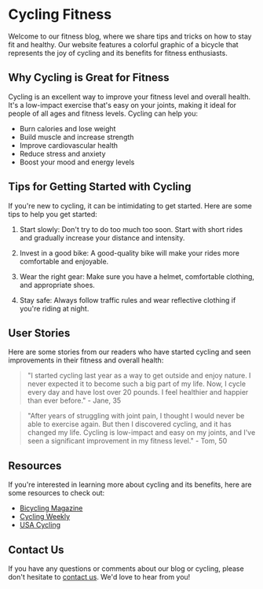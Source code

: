 <!--font:Raleway-->

# Cycling Fitness

Welcome to our fitness blog, where we share tips and tricks on how to stay fit and healthy. Our website features a colorful graphic of a bicycle that represents the joy of cycling and its benefits for fitness enthusiasts.

## Why Cycling is Great for Fitness

Cycling is an excellent way to improve your fitness level and overall health. It's a low-impact exercise that's easy on your joints, making it ideal for people of all ages and fitness levels. Cycling can help you:

- Burn calories and lose weight
- Build muscle and increase strength
- Improve cardiovascular health
- Reduce stress and anxiety
- Boost your mood and energy levels

## Tips for Getting Started with Cycling

If you're new to cycling, it can be intimidating to get started. Here are some tips to help you get started:

1. Start slowly: Don't try to do too much too soon. Start with short rides and gradually increase your distance and intensity.

2. Invest in a good bike: A good-quality bike will make your rides more comfortable and enjoyable.

3. Wear the right gear: Make sure you have a helmet, comfortable clothing, and appropriate shoes.

4. Stay safe: Always follow traffic rules and wear reflective clothing if you're riding at night.

## User Stories

Here are some stories from our readers who have started cycling and seen improvements in their fitness and overall health:

> "I started cycling last year as a way to get outside and enjoy nature. I never expected it to become such a big part of my life. Now, I cycle every day and have lost over 20 pounds. I feel healthier and happier than ever before." - Jane, 35

> "After years of struggling with joint pain, I thought I would never be able to exercise again. But then I discovered cycling, and it has changed my life. Cycling is low-impact and easy on my joints, and I've seen a significant improvement in my fitness level." - Tom, 50

## Resources

If you're interested in learning more about cycling and its benefits, here are some resources to check out:

- [Bicycling Magazine](#)
- [Cycling Weekly](#)
- [USA Cycling](#)

## Contact Us

If you have any questions or comments about our blog or cycling, please don't hesitate to [contact us](#). We'd love to hear from you!

<!--

Write me content for website with wallpaper which alt text is:

"A colorful graphic of a bicycle for a cycling or fitness blog"

The name/title of the page should not be 1:1 copy of the alt text but rather a real content of the website which is using this wallpaper.

- Use markdown format 
- Start with heading
- Heading should be short and concise
- The content should look like a real website 
- The website should not be about the wallpaper, wallpaper is just a related background
- Heading should be contain work "wallpaper" or "background"
- Include real sections like references, contact, user stories, etc. use things relevant to the page purpose.
- Feel free to use structure like headings, bullets, numbering, blockquotes, paragraphs, horizontal lines, etc.
- You can use formatting like bold or _italic_
- You can include UTF-8 emojis
- Links should be only #hash anchors (and you can refer to the document itself)
- Do not include images


---


# Colorful Cycling Wallpaper for Fitness Enthusiasts

Welcome to our fitness blog, where we share tips and tricks on how to stay fit and healthy. Our colorful cycling wallpaper is the perfect background for anyone who loves cycling or wants to get into it. The graphic of a bicycle on the wallpaper is a great reminder of the benefits of cycling, including improving cardiovascular health, building muscle, and burning calories.

## Why Cycling is Great for Fitness

Cycling is an excellent way to improve your fitness level and overall health. It's a low-impact exercise that's easy on your joints, making it ideal for people of all ages and fitness levels. Cycling can help you:

- Burn calories and lose weight
- Build muscle and increase strength
- Improve cardiovascular health
- Reduce stress and anxiety
- Boost your mood and energy levels

## Tips for Getting Started with Cycling

If you're new to cycling, it can be intimidating to get started. Here are some tips to help you get started:

1. Start slowly: Don't try to do too much too soon. Start with short rides and gradually increase your distance and intensity.

2. Invest in a good bike: A good-quality bike will make your rides more comfortable and enjoyable.

3. Wear the right gear: Make sure you have a helmet, comfortable clothing, and appropriate shoes.

4. Stay safe: Always follow traffic rules and wear reflective clothing if you're riding at night.

## User Stories

Here are some stories from our readers who have started cycling and seen improvements in their fitness and overall health:

> "I started cycling last year as a way to get outside and enjoy nature. I never expected it to become such a big part of my life. Now, I cycle every day and have lost over 20 pounds. I feel healthier and happier than ever before." - Jane, 35

> "After years of struggling with joint pain, I thought I would never be able to exercise again. But then I discovered cycling, and it has changed my life. Cycling is low-impact and easy on my joints, and I've seen a significant improvement in my fitness level." - Tom, 50

## References

If you're interested in learning more about cycling and its benefits, here are some resources to check out:

- [Bicycling Magazine](#)
- [Cycling Weekly](#)
- [USA Cycling](#)

## Contact Us

If you have any questions or comments about our blog or the cycling wallpaper, please don't hesitate to [contact us](#). We'd love to hear from you!


---


Heading should not include word "wallpaper". The website should not be about the wallpaper itself, wallpaper is just a related background, rewrite whole content.


---


# Pedal Your Way to Fitness with Cycling

Welcome to our fitness blog, where we share tips and tricks on how to stay fit and healthy. Our website features a colorful graphic of a bicycle that represents the joy of cycling and its benefits for fitness enthusiasts.

## Why Cycling is Great for Fitness

Cycling is an excellent way to improve your fitness level and overall health. It's a low-impact exercise that's easy on your joints, making it ideal for people of all ages and fitness levels. Cycling can help you:

- Burn calories and lose weight
- Build muscle and increase strength
- Improve cardiovascular health
- Reduce stress and anxiety
- Boost your mood and energy levels

## Tips for Getting Started with Cycling

If you're new to cycling, it can be intimidating to get started. Here are some tips to help you get started:

1. Start slowly: Don't try to do too much too soon. Start with short rides and gradually increase your distance and intensity.

2. Invest in a good bike: A good-quality bike will make your rides more comfortable and enjoyable.

3. Wear the right gear: Make sure you have a helmet, comfortable clothing, and appropriate shoes.

4. Stay safe: Always follow traffic rules and wear reflective clothing if you're riding at night.

## User Stories

Here are some stories from our readers who have started cycling and seen improvements in their fitness and overall health:

> "I started cycling last year as a way to get outside and enjoy nature. I never expected it to become such a big part of my life. Now, I cycle every day and have lost over 20 pounds. I feel healthier and happier than ever before." - Jane, 35

> "After years of struggling with joint pain, I thought I would never be able to exercise again. But then I discovered cycling, and it has changed my life. Cycling is low-impact and easy on my joints, and I've seen a significant improvement in my fitness level." - Tom, 50

## Resources

If you're interested in learning more about cycling and its benefits, here are some resources to check out:

- [Bicycling Magazine](#)
- [Cycling Weekly](#)
- [USA Cycling](#)

## Contact Us

If you have any questions or comments about our blog or cycling, please don't hesitate to [contact us](#). We'd love to hear from you!

-->
